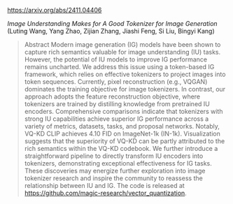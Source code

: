 https://arxiv.org/abs/2411.04406

*Image Understanding Makes for A Good Tokenizer for Image Generation* (Luting Wang, Yang Zhao, Zijian Zhang, Jiashi Feng, Si Liu, Bingyi Kang)

> Abstract Modern image generation (IG) models have been shown to capture rich semantics valuable for image understanding (IU) tasks. However, the potential of IU models to improve IG performance remains uncharted. We address this issue using a token-based IG framework, which relies on effective tokenizers to project images into token sequences. Currently, pixel reconstruction (e.g., VQGAN) dominates the training objective for image tokenizers. In contrast, our approach adopts the feature reconstruction objective, where tokenizers are trained by distilling knowledge from pretrained IU encoders. Comprehensive comparisons indicate that tokenizers with strong IU capabilities achieve superior IG performance across a variety of metrics, datasets, tasks, and proposal networks. Notably, VQ-KD CLIP achieves $4.10$ FID on ImageNet-1k (IN-1k). Visualization suggests that the superiority of VQ-KD can be partly attributed to the rich semantics within the VQ-KD codebook. We further introduce a straightforward pipeline to directly transform IU encoders into tokenizers, demonstrating exceptional effectiveness for IG tasks. These discoveries may energize further exploration into image tokenizer research and inspire the community to reassess the relationship between IU and IG. The code is released at https://github.com/magic-research/vector_quantization.

